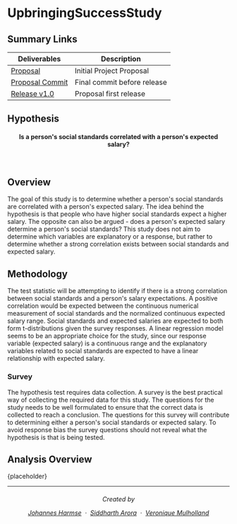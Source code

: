 # UpbringingSuccessStudy

## Summary Links

| Deliverables      | Description |
|------------------|-------------|
| [Proposal](doc/proposal.md)   |  Initial Project Proposal |
| [Proposal Commit]() | Final commit before release |
| [Release v1.0]() | Proposal first release |

## Hypothesis

<h4 align="center"> Is a person's social standards correlated with a person's expected salary? </a></h4>

<br>

## Overview

The goal of this study is to determine whether a person's social standards are correlated with a person's expected salary. The idea behind the hypothesis is that people who have higher social standards expect a higher salary. The opposite can also be argued - does a person's expected salary determine a person's social standards? This study does not aim to determine which variables are explanatory or a response, but rather to determine whether a strong correlation exists between social standards and expected salary.

## Methodology

The test statistic will be attempting to identify if there is a strong correlation between social standards and a person's salary expectations. A positive correlation would be expected between the continuous numerical measurement of social standards and the normalized continuous expected salary range. Social standards and expected salaries are expected to both form t-distributions given the survey responses. A linear regression model seems to be an appropriate choice for the study, since our response variable (expected salary) is a continuous range and the explanatory variables related to social standards are expected to have a linear relationship with expected salary.

### Survey

The hypothesis test requires data collection. A survey is the best practical way of collecting the required data for this study. The questions for the study needs to be well formulated to ensure that the correct data is collected to reach a conclusion. The questions for this survey will contribute to determining either a person's social standards or expected salary. To avoid response bias the survey questions should not reveal what the hypothesis is that is being tested.


## Analysis Overview 

{placeholder}

---
<h6 align="center">
Created by

[Johannes Harmse](https://github.com/johannesharmse) &nbsp;&middot;&nbsp;
[Siddharth Arora](https://github.com/sarora) &nbsp;&middot;&nbsp;
[Veronique Mulholland](https://github.com/vmulholl)
</a></h4>
